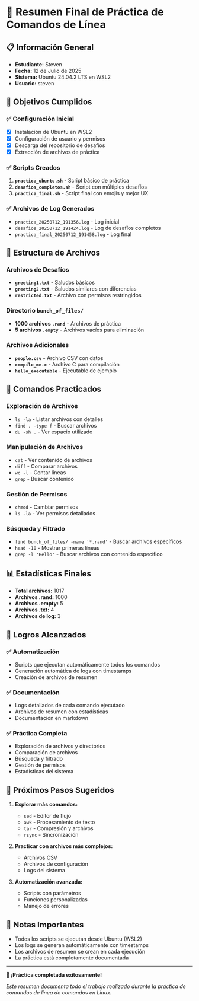 # 🎯 Resumen Final de Práctica de Comandos de Línea

## 📋 Información General
- **Estudiante:** Steven
- **Fecha:** 12 de Julio de 2025
- **Sistema:** Ubuntu 24.04.2 LTS en WSL2
- **Usuario:** steven

## 🚀 Objetivos Cumplidos

### ✅ Configuración Inicial
- [x] Instalación de Ubuntu en WSL2
- [x] Configuración de usuario y permisos
- [x] Descarga del repositorio de desafíos
- [x] Extracción de archivos de práctica

### ✅ Scripts Creados
1. **`practica_ubuntu.sh`** - Script básico de práctica
2. **`desafios_completos.sh`** - Script con múltiples desafíos
3. **`practica_final.sh`** - Script final con emojis y mejor UX

### ✅ Archivos de Log Generados
- `practica_20250712_191356.log` - Log inicial
- `desafios_20250712_191424.log` - Log de desafíos completos
- `practica_final_20250712_191458.log` - Log final

## 📁 Estructura de Archivos

### Archivos de Desafíos
- **`greeting1.txt`** - Saludos básicos
- **`greeting2.txt`** - Saludos similares con diferencias
- **`restricted.txt`** - Archivo con permisos restringidos

### Directorio `bunch_of_files/`
- **1000 archivos `.rand`** - Archivos de práctica
- **5 archivos `.empty`** - Archivos vacíos para eliminación

### Archivos Adicionales
- **`people.csv`** - Archivo CSV con datos
- **`compile_me.c`** - Archivo C para compilación
- **`hello_executable`** - Ejecutable de ejemplo

## 🔧 Comandos Practicados

### Exploración de Archivos
- `ls -la` - Listar archivos con detalles
- `find . -type f` - Buscar archivos
- `du -sh .` - Ver espacio utilizado

### Manipulación de Archivos
- `cat` - Ver contenido de archivos
- `diff` - Comparar archivos
- `wc -l` - Contar líneas
- `grep` - Buscar contenido

### Gestión de Permisos
- `chmod` - Cambiar permisos
- `ls -la` - Ver permisos detallados

### Búsqueda y Filtrado
- `find bunch_of_files/ -name '*.rand'` - Buscar archivos específicos
- `head -10` - Mostrar primeras líneas
- `grep -l 'Hello'` - Buscar archivos con contenido específico

## 📊 Estadísticas Finales
- **Total archivos:** 1017
- **Archivos .rand:** 1000
- **Archivos .empty:** 5
- **Archivos .txt:** 4
- **Archivos de log:** 3

## 🎉 Logros Alcanzados

### ✅ Automatización
- Scripts que ejecutan automáticamente todos los comandos
- Generación automática de logs con timestamps
- Creación de archivos de resumen

### ✅ Documentación
- Logs detallados de cada comando ejecutado
- Archivos de resumen con estadísticas
- Documentación en markdown

### ✅ Práctica Completa
- Exploración de archivos y directorios
- Comparación de archivos
- Búsqueda y filtrado
- Gestión de permisos
- Estadísticas del sistema

## 🔄 Próximos Pasos Sugeridos

1. **Explorar más comandos:**
   - `sed` - Editor de flujo
   - `awk` - Procesamiento de texto
   - `tar` - Compresión y archivos
   - `rsync` - Sincronización

2. **Practicar con archivos más complejos:**
   - Archivos CSV
   - Archivos de configuración
   - Logs del sistema

3. **Automatización avanzada:**
   - Scripts con parámetros
   - Funciones personalizadas
   - Manejo de errores

## 📝 Notas Importantes

- Todos los scripts se ejecutan desde Ubuntu (WSL2)
- Los logs se generan automáticamente con timestamps
- Los archivos de resumen se crean en cada ejecución
- La práctica está completamente documentada

---

**🎯 ¡Práctica completada exitosamente!**

*Este resumen documenta todo el trabajo realizado durante la práctica de comandos de línea de comandos en Linux.* 